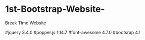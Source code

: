 # 1st-Bootstrap-Website-
Break Time Website

#jquery 3.4.0
#popper.js 1.14.7
#font-awesome 4.7.0
#bootsrap 4.1
